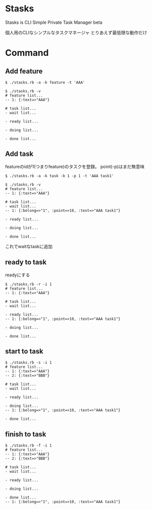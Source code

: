 # Stasks
Stasks is CLI Simple Private Task Manager beta

個人用のCLIなシンプルなタスクマネージャ
とりあえず最低限な動作だけ

# Command
## Add feature
```
$ ./stasks.rb -a -k feature -t 'AAA'

$ ./stasks.rb -v
# feature list...
-- 1: {:text=>"AAA"}

# task list...
- wait list...

- ready list...

- doing list...

- done list...
```

## Add task
featureのidが1(つまりfeature)のタスクを登録。
point(-p)はまだ無意味
```
$ ./stasks.rb -a -k task -b 1 -p 1 -t 'AAA task1'

$ ./stasks.rb -v
# feature list...
-- 1: {:text=>"AAA"}

# task list...
- wait list...
-- 1: {:belong=>"1", :point=>10, :text=>"AAA task1"}

- ready list...

- doing list...

- done list...

```

これでwaitなtaskに追加

## ready to task
readyにする

```
$ ./stasks.rb -r -i 1
# feature list...
-- 1: {:text=>"AAA"}

# task list...
- wait list...

- ready list...
-- 1: {:belong=>"1", :point=>10, :text=>"AAA task1"}

- doing list...

- done list...

```

## start to task
```
$ ./stasks.rb -s -i 1
# feature list...
-- 1: {:text=>"AAA"}
-- 2: {:text=>"BBB"}

# task list...
- wait list...

- ready list...

- doing list...
-- 1: {:belong=>"1", :point=>10, :text=>"AAA task1"}

- done list...

```

## finish to task
```
$ ./stasks.rb -f -i 1
# feature list...
-- 1: {:text=>"AAA"}
-- 2: {:text=>"BBB"}

# task list...
- wait list...

- ready list...

- doing list...

- done list...
-- 1: {:belong=>"1", :point=>10, :text=>"AAA task1"}

```
